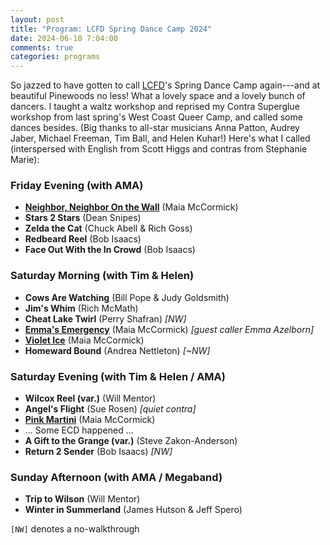 ```yaml
---
layout: post
title: "Program: LCFD Spring Dance Camp 2024"
date: 2024-06-10 7:04:00
comments: true
categories: programs
---
```

So jazzed to have gotten to call [LCFD](//www.lcfd.org/lcfd-camps.html)'s Spring Dance Camp again---and at beautiful Pinewoods no less! What a lovely space and a lovely bunch of dancers. I taught a waltz workshop and reprised my Contra Superglue workshop from last spring's West Coast Queer Camp, and called some dances besides. (Big thanks to all-star musicians Anna Patton, Audrey Jaber, Michael Freeman, Tim Ball, and Helen Kuhar!) Here's what I called (interspersed with English from Scott Higgs and contras from Stephanie Marie):
<!-- more -->

### Friday Evening (with AMA)
* [**Neighbor, Neighbor On the Wall**](/dances.html#neighborneighboronthewall) (Maia McCormick)
* **Stars 2 Stars** (Dean Snipes)
* **Zelda the Cat** (Chuck Abell & Rich Goss)
* **Redbeard Reel** (Bob Isaacs)
* **Face Out With the In Crowd** (Bob Isaacs)


### Saturday Morning (with Tim & Helen)
* **Cows Are Watching** (Bill Pope & Judy Goldsmith)
* **Jim's Whim** (Rich McMath)
* **Cheat Lake Twirl** (Perry Shafran) _[NW]_
* [**Emma's Emergency**](/dances.html#emmasemergency) (Maia McCormick) _[guest caller Emma Azelborn]_
* [**Violet Ice**](/dances.html#violetice) (Maia McCormick)
* **Homeward Bound** (Andrea Nettleton) _[~NW]_

### Saturday Evening (with Tim & Helen / AMA)
* **Wilcox Reel (var.)** (Will Mentor)
* **Angel's Flight** (Sue Rosen) _[quiet contra]_
* [**Pink Martini**](/dances.html#pinkmartini) (Maia McCormick)
* ... Some ECD happened ...
* **A Gift to the Grange (var.)** (Steve Zakon-Anderson)
* **Return 2 Sender** (Bob Isaacs) _[NW]_

### Sunday Afternoon (with AMA / Megaband)
* **Trip to Wilson** (Will Mentor)
* **Winter in Summerland** (James Hutson & Jeff Spero)

<div class="credit"><code>[NW]</code> denotes a no-walkthrough</div>
